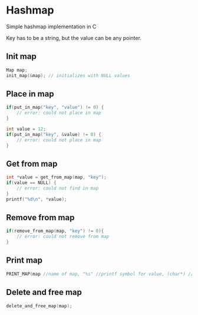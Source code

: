 # Hashmap
Simple hashmap implementation in C

Key has to be a string, but the value can be any pointer.

## Init map
```C
Map map;
init_map(&map); // initializes with NULL values
```


## Place in map
```C
if(put_in_map("key", "value") != 0) {
    // error: could not place in map
}

int value = 12;
if(put_in_map("key", &value) != 0) {
    // error: could not place in map
}
```

## Get from map
```C
int *value = get_from_map(map, "key");
if(value == NULL) {
    // error: could not find in map
}
printf("%d\n", *value);
```

## Remove from map
```C
if(remove_from_map(map, "key") != 0){
    // error: could not remove from map
}
```

## Print map
```C
PRINT_MAP(map //name of map, "%s" //printf symbol for value, (char*) //value data type);
```

## Delete and free map
```C
delete_and_free_map(map);
```

